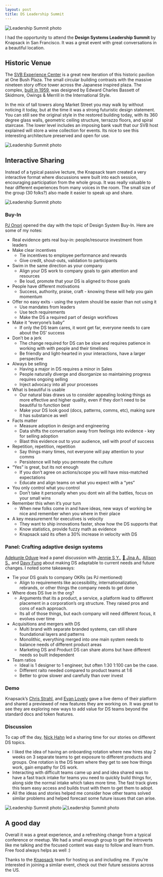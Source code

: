 ```yaml
---
layout: post
title: DS Leadership Summit
---
```


![Leadership Summit photo](/assets/posts/summit3.png)

I had the opportunity to attend the **Design Systems Leadership Summit** by Knapsack in San Francisco. It was a great event with great conversations in a beautiful location.
<!--more-->

## Historic Venue

The [SVB Experience Center](https://g.co/kgs/Kndq68U) is a great new iteration of this historic pavilion at One Bush Plaza. The small circular building contrasts with the massive nineteen story office tower across the Japanese inspired plaza. The complex, [built in 1959](https://www.tclf.org/landscapes/one-bush-plaza), was designed by Edward Charles Bassett of Skidmore, Owings & Merrill in the International Style. 

In the mix of tall towers along Market Street you may walk by without noticing it today, but at the time it was a strong futuristic design statement. You can still see the original style in the restored building today, with its 360 degree glass walls, geometric ceiling structure, terrazzo floors, and spiral staircase. The lower level includes an imposing bank vault that our SVB host explained will store a wine collection for events. Its nice to see this interesting architecture preserved and open for use.

![Leadership Summit photo](/assets/posts/summit2.png)

## Interactive Sharing

Instead of a typical passive lecture, the Knapsack team created a very interactive format where discussions were built into each session, encouraging participation from the whole group. It was really valuable to hear different experiences from many voices in the room. The small size of the group (30 folks?) also made it easier to speak up and share. 

![Leadership Summit photo](/assets/posts/summit1.png)

### Buy-In

 [PJ Onori](https://www.linkedin.com/in/pjonori/) opened the day with the topic of Design System Buy-In. Here are some of my notes:

- Real evidence gets real buy-in: people/resource investment from leaders
- Make clear incentives
    - Tie incentives to employee performance and rewards
    - Give credit, shout-outs, validation to participants
- Swim in the same direction as your company
    - Align your DS work to company goals to gain attention and resources
    - Be loud, promote that your DS is aligned to those goals
- People have different motivations
    - Success, authority, praise, craft - knowing these will help you gain momentum
- Offer no easy exits - using the system should be easier than not using it
    - Use mandates from leaders
    - Use tech requirements
    - Make the DS a required part of design workflows
- Make it “everyone’s baby”
    - If only the DS team cares, it wont get far, everyone needs to care about the DS’ success
- Don’t be a jerk
    - The change required for DS can be slow and requires patience in working with with people and their timelines
    - Be friendly and light-hearted in your interactions, have a larger perspective
- Always be selling
    - Having a major in DS requires a minor in Sales
    - People naturally diverge and disorganize so maintaining progress requires ongoing selling
    - Inject advocacy into all your processes
- What is beautiful is usable
    - Our natural bias draws us to consider appealing looking things as more effective and higher quality, even if they don’t need to be beautiful to function best
    - Make your DS look good (docs, patterns, comms, etc), making sure it has substance as well
- Facts matter
    - Measure adoption in design and engineering
    - Data shifts the conversation away from feelings into evidence - key for selling adoption
    - Blast this evidence out to your audience, sell with proof of success
- Repetition, repetition, repetition
    - Say things many times, not everyone will pay attention to your comms
    - Persistence will help you permeate the culture
- “Yes” is great, but its not enough
    - If you don’t agree on actions/scope you will have miss-matched expectations
    - Educate and align teams on what you expect with a “yes”
- You only control what you control
    - Don’t take it personally when you dont win all the battles, focus on your small wins
- Remember this when it’s your turn
    - When new folks come in and have ideas, new ways of working be nice and remember when you where in their place
- A key measurement for executives is velocity
    - They want to ship innovations faster, show how the DS supports that
    - Know statistics, provide fuzzy math as evidence
    - Knapsack said its often a 30% increase in velocity with DS
    

### Panel: Crafting adaptive design systems

[Adekunle Oduye](https://www.linkedin.com/in/adekunleoduye/) lead a panel discussion with [Jennie S Y.](https://www.linkedin.com/in/jenniesyip/), [🖤 Jina A.](https://www.linkedin.com/in/sushiandrobots/), [Allison S.](https://www.linkedin.com/in/allisonacs/), and [Davy Fung](https://www.linkedin.com/in/davyfung/) about making DS adaptable to current needs and future changes. I noted some takeaways: 

- Tie your DS goals to company OKRs (as PJ mentioned)
    - Align to requirements like accessibility, internationalization, rebrands, or other things the company needs to get done
- Where does DS live in the org?
    - Arguments that its a product, a service, a platform lead to different placement in a corporation’s org structure. They raised pros and cons of each approach.
    - Its all of those things, but each company will need different focus, it evolves over time
- Acquisitions and mergers with DS
    - Multi brand with separate branded systems, can still share foundational layers and patterns
    - Monolithic, everything merged into one main system needs to balance needs of different product areas
    - Marketing DS and Product DS can share atoms but have different needs so built independent
- Team ratios
    - Ideal is 1 designer to 1 engineer, but often 1:30 1:100 can be the case.
    - Different raito needed compared to product teams at 1:6
    - Better to grow slower and carefully than over invest

### Demo

Knapsack’s [Chris Strahl](https://www.linkedin.com/in/chrisstrahl/), and [Evan Lovely](https://www.linkedin.com/in/evanlovely/) gave a live demo of their platform and shared a previewed of new features they are working on. It was great to see they are exploring new ways to add value for DS teams beyond the standard docs and token features.

### Discussion

To cap off the day, [Nick Hahn](https://www.linkedin.com/in/nickhahn/) led a sharing time for our stories on different DS topics. 

- I liked the idea of having an onboarding rotation where new hires stay 2 weeks on 3 separate teams to get exposure to different products and groups. One rotation is the DS team where they get to see how things work, gain empathy for DS work.
- Interacting with difficult teams came up and and idea shared was to have a fast track intake for teams you need to quickly build things for, along side the normal intake which takes more time. The fast track gives this team easy access and builds trust with them to get them to adopt.
- All the ideas and stories helped me consider how other teams solved similar problems and helped forecast some future issues that can arise.


![Leadership Summit photo](/assets/posts/summit4.png)
![Leadership Summit photo](/assets/posts/summit5.png)

## A good day

Overall it was a great experience, and a refreshing change from a typical conference or meetup. We had a small enough group to get the introverts like me talking and the focused content was easy to follow and learn from. Free food always helps as well :) 

Thanks to the [Knapsack](https://www.linkedin.com/company/knapsackcloud/) team for hosting us and including me. If you’re interested in joining a similar event, check out their future sessions across the US.
